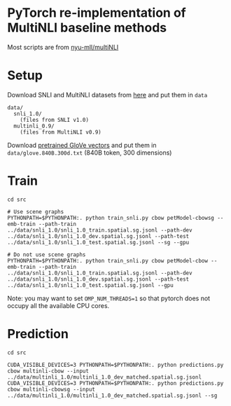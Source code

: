 # PyTorch re-implementation of MultiNLI baseline methods

Most scripts are from [nyu-mll/multiNLI](https://github.com/nyu-mll/multiNLI/)


# Setup

Download SNLI and MultiNLI datasets from [here](https://www.nyu.edu/projects/bowman/multinli/) and put them in `data`

```
data/
  snli_1.0/
    (files from SNLI v1.0)
  multinli_0.9/
    (files from MultiNLI v0.9)
```

Download [pretrained GloVe vectors](https://nlp.stanford.edu/projects/glove/) and put them in `data/glove.840B.300d.txt` (840B token, 300 dimensions)


# Train

```shell
cd src

# Use scene graphs
PYTHONPATH=$PYTHONPATH:. python train_snli.py cbow petModel-cbowsg --emb-train --path-train ../data/snli_1.0/snli_1.0_train.spatial.sg.jsonl --path-dev ../data/snli_1.0/snli_1.0_dev.spatial.sg.jsonl --path-test ../data/snli_1.0/snli_1.0_test.spatial.sg.jsonl --sg --gpu

# Do not use scene graphs
PYTHONPATH=$PYTHONPATH:. python train_snli.py cbow petModel-cbow --emb-train --path-train ../data/snli_1.0/snli_1.0_train.spatial.sg.jsonl --path-dev ../data/snli_1.0/snli_1.0_dev.spatial.sg.jsonl --path-test ../data/snli_1.0/snli_1.0_test.spatial.sg.jsonl --gpu
```

Note: you may want to set `OMP_NUM_THREADS=1` so that pytorch does not occupy all the available CPU cores.


# Prediction

```shell
cd src

CUDA_VISIBLE_DEVICES=3 PYTHONPATH=$PYTHONPATH:. python predictions.py cbow multinli-cbow --input ../data/multinli_1.0/multinli_1.0_dev_matched.spatial.sg.jsonl
CUDA_VISIBLE_DEVICES=3 PYTHONPATH=$PYTHONPATH:. python predictions.py cbow multinli-cbowsg --input ../data/multinli_1.0/multinli_1.0_dev_matched.spatial.sg.jsonl --sg
```
